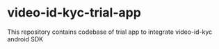 # video-id-kyc-trial-app
This repository contains codebase of trial app to integrate video-id-kyc android SDK
